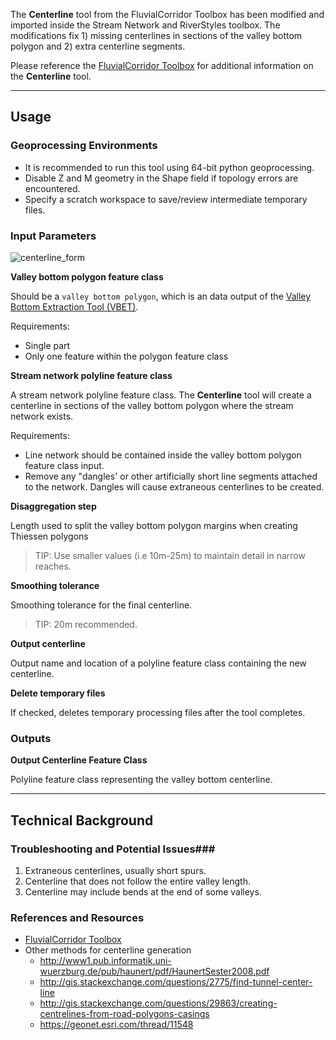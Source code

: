 The **Centerline** tool from the FluvialCorridor Toolbox has been modified and imported inside the Stream Network and RiverStyles toolbox. The modifications fix 1) missing centerlines in sections of the valley bottom polygon and 2) extra centerline segments.

Please reference the [FluvialCorridor Toolbox](http://www.sciencedirect.com/science/article/pii/S0169555X14002219) for additional information on the **Centerline** tool.

_______________________________________________________________
## Usage

### Geoprocessing Environments

* It is recommended to run this tool using 64-bit python geoprocessing.
* Disable Z and M geometry in the Shape field if topology errors are encountered.
* Specify a scratch workspace to save/review intermediate temporary files.

### Input Parameters

![centerline_form]({{site.baseurl}}/images/centerline_form.PNG)

**Valley bottom polygon feature class**

Should be a `valley bottom polygon`, which is an data output of the [Valley Bottom Extraction Tool (VBET)](https://bitbucket.org/jtgilbert/riparian-condition-assessment-tools/wiki/Tool_Documentation/VBET).

Requirements:

* Single part
* Only one feature within the polygon feature class

**Stream network polyline feature class**

A stream network polyline feature class. The **Centerline** tool will create a centerline in sections of the valley bottom polygon where the stream network exists.

Requirements:

* Line network should be contained inside the valley bottom polygon feature class input.
* Remove any "dangles' or other artificially short line segments attached to the network. Dangles will cause extraneous centerlines to be created. 

**Disaggregation step**

Length used to split the valley bottom polygon margins when creating Thiessen polygons

> TIP: Use smaller values (i.e 10m-25m) to maintain detail in narrow reaches.

**Smoothing tolerance**

Smoothing tolerance for the final centerline. 

> TIP: 20m recommended.

**Output centerline**

Output name and location of a polyline feature class containing the new centerline.

**Delete temporary files**

If checked, deletes temporary processing files after the tool completes.

### Outputs

**Output Centerline Feature Class**

Polyline feature class representing the valley bottom centerline. 

_______________________________________________________________
## Technical Background

### Troubleshooting and Potential Issues###
1. Extraneous centerlines, usually short spurs.
2. Centerline that does not follow the entire valley length.
3. Centerline may include bends at the end of some valleys.

### References and Resources

* [FluvialCorridor Toolbox](http://umrevs-isig.fr/spip.php?rubrique164)
* Other methods for centerline generation
	* http://www1.pub.informatik.uni-wuerzburg.de/pub/haunert/pdf/HaunertSester2008.pdf
	* http://gis.stackexchange.com/questions/2775/find-tunnel-center-line
	* http://gis.stackexchange.com/questions/29863/creating-centrelines-from-road-polygons-casings
	* https://geonet.esri.com/thread/11548